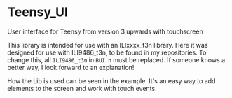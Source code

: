 # Teensy_UI
User interface for Teensy from version 3 upwards with touchscreen

This library is intended for use with an ILIxxxx_t3n library.
Here it was designed for use with ILI9486_t3n, to be found in my repositories. To change this, all ```ILI9486_t3n``` in ```BUI.h``` must be replaced. If someone knows a better way, I look forward to an explanation!

How the Lib is used can be seen in the example. It's an easy way to add elements to the screen and work with touch events.

